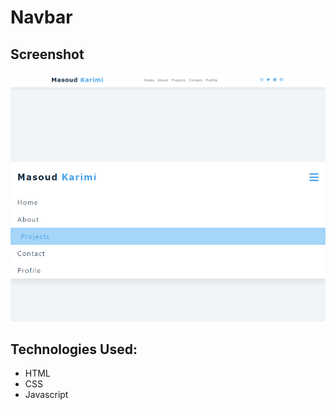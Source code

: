 # Navbar

## Screenshot
![Screenshot](./screenshots/screenshot-1.png)
![Screenshot](./screenshots/screenshot-2.png)

## Technologies Used:
- HTML
- CSS
- Javascript
